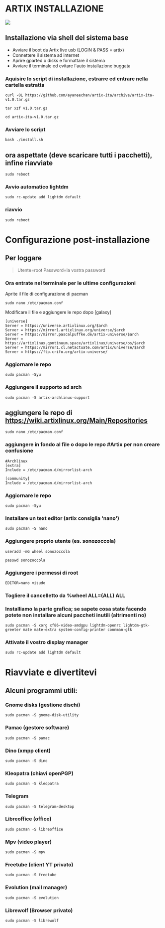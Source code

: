 # ARTIX INSTALLAZIONE
[![](https://img.shields.io/badge/Artix-Linux%20OS-blue?style=for-the-badge&logo=Artix+Linux)](https://artixlinux.org/)

## Installazione via shell del sistema base
- Avviare il boot da Artix live usb (LOGIN & PASS = artix)
- Connettere il sistema ad internet
- Aprire gparted o disks e formattare il sistema
- Avviare il terminale ed evitare l'auto installazione buggata

### Aquisire lo script di installazione, estrarre ed entrare nella cartella estratta
```
curl -OL https://github.com/ayaneechan/artix-ita/archive/artix-ita-v1.0.tar.gz
```
```
tar xzf v1.0.tar.gz
```
```
cd artix-ita-v1.0.tar.gz
```
### Avviare lo script
```
bash ./install.sh
```
## ora aspettate (deve scaricare tutti i pacchetti), infine riavviate
```
sudo reboot
```
### Avvio automatico lightdm
```
sudo rc-update add lightdm default
```
### riavvio
```
sudo reboot
```
# Configurazione post-installazione
## Per loggare 
>Utente=root 
>Password=la vostra password
### Ora entrate nel terminale per le ultime configurazioni
Aprite il file di configurazione di pacman
```
sudo nano /etc/pacman.conf
```
Modificare il file e aggiungere le repo dopo [galaxy]
```
[universe]
Server = https://universe.artixlinux.org/$arch
Server = https://mirror1.artixlinux.org/universe/$arch
Server = https://mirror.pascalpuffke.de/artix-universe/$arch
Server = https://artixlinux.qontinuum.space/artixlinux/universe/os/$arch
Server = https://mirror1.cl.netactuate.com/artix/universe/$arch
Server = https://ftp.crifo.org/artix-universe/
```
### Aggiornare le repo
```
sudo pacman -Syu 
```
### Aggiungere il supporto ad arch
```
sudo pacman -S artix-archlinux-support
```
## aggiungere le repo di https://wiki.artixlinux.org/Main/Repositories
```
sudo nano /etc/pacman.conf
```
### aggiungere in fondo al file o dopo le repo #Artix per non creare confusione
```
#Archlinux
[extra]
Include = /etc/pacman.d/mirrorlist-arch

[community]
Include = /etc/pacman.d/mirrorlist-arch
```
### Aggiornare le repo
```
sudo pacman -Syu 
```
### Installare un text editor (artix consiglia 'nano')
```
sudo pacman -S nano
```
### Aggiungere proprio utente (es. sonozoccola)
```
useradd -mG wheel sonozoccola
```
```
passwd sonozoccola
```
### Aggiungere i permessi di root
```
EDITOR=nano visudo
```
### Togliere il cancelletto da %wheel ALL=(ALL) ALL

### Installiamo la parte grafica; se sapete cosa state facendo potete non installare alcuni paccheti inutili (altrimenti no)
```
sudo pacman -S xorg xf86-video-amdgpu lightdm-openrc lightdm-gtk-greeter mate mate-extra system-config-printer connman-gtk
```
### Attivate il vostro display manager
```
sudo rc-update add lightdm default
```

# Riavviate e divertitevi
## Alcuni programmi utili:
### Gnome disks (gestione dischi)
```
sudo pacman -S gnome-disk-utility
```
### Pamac (gestore software)
```
sudo pacman -S pamac
```
### Dino (xmpp client)
```
sudo pacman -S dino
```
### Kleopatra (chiavi openPGP)
```
sudo pacman -S kleopatra
```
### Telegram
```
sudo pacman -S telegram-desktop
```
### Libreoffice (office)
```
sudo pacman -S libreoffice
```
### Mpv (video player)
```
sudo pacman -S mpv
```
### Freetube (client YT privato)
```
sudo pacman -S freetube
```
### Evolution (mail manager)
```
sudo pacman -S evolution
```
### Librewolf (Browser privato)
```
sudo pacman -S librewolf
```

